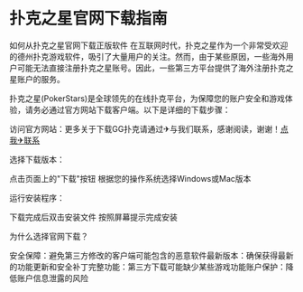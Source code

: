 # 扑克之星官网下载指南
如何从扑克之星官网下载正版软件
在互联网时代，扑克之星作为一个非常受欢迎的德州扑克游戏软件，吸引了大量用户的关注。然而，由于某些原因，一些海外用户可能无法直接注册扑克之星账号。因此，一些第三方平台提供了海外注册扑克之星账户的服务。

扑克之星(PokerStars)是全球领先的在线扑克平台，为保障您的账户安全和游戏体验，请务必通过官方网站下载客户端。以下是详细的下载步骤：

​访问官方网站​：更多关于下载GG扑克请通过✈与我们联系，感谢阅读，谢谢！[点我✈联系](https://ggpk123.com)

​选择下载版本​：

点击页面上的"下载"按钮
根据您的操作系统选择Windows或Mac版本


​运行安装程序​：

下载完成后双击安装文件
按照屏幕提示完成安装

为什么选择官网下载？

​安全保障​：避免第三方修改的客户端可能包含的恶意软件
​最新版本​：确保获得最新的功能更新和安全补丁
​完整功能​：第三方下载可能缺少某些游戏功能
​账户保护​：降低账户信息泄露的风险
